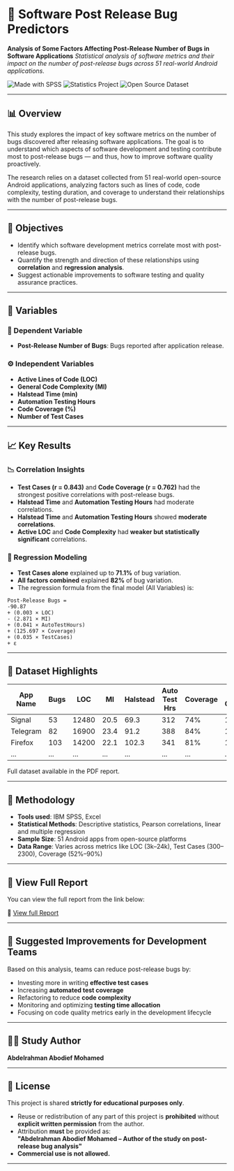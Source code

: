 # 📘 Software Post Release Bug Predictors
**Analysis of Some Factors Affecting Post-Release Number of Bugs in Software Applications**
_Statistical analysis of software metrics and their impact on the number of post-release bugs across 51 real-world Android applications._

![Made with SPSS](https://img.shields.io/badge/Made%20With-SPSS-blueviolet?style=flat-square)
![Statistics Project](https://img.shields.io/badge/Type-Statistics%20Study-green?style=flat-square)
![Open Source Dataset](https://img.shields.io/badge/Data-Open%20Source-orange?style=flat-square)

---

## 📊 Overview

This study explores the impact of key software metrics on the number of bugs discovered after releasing software applications. The goal is to understand which aspects of software development and testing contribute most to post-release bugs — and thus, how to improve software quality proactively.

The research relies on a dataset collected from 51 real-world open-source Android applications, analyzing factors such as lines of code, code complexity, testing duration, and coverage to understand their relationships with the number of post-release bugs.

---

## 🎯 Objectives

- Identify which software development metrics correlate most with post-release bugs.
- Quantify the strength and direction of these relationships using **correlation** and **regression analysis**.
- Suggest actionable improvements to software testing and quality assurance practices.

---

## 🔬 Variables

### 🎯 Dependent Variable
- **Post-Release Number of Bugs**: Bugs reported after application release.

### ⚙️ Independent Variables
- **Active Lines of Code (LOC)**
- **General Code Complexity (MI)**
- **Halstead Time (min)**
- **Automation Testing Hours**
- **Code Coverage (%)**
- **Number of Test Cases**

---

## 📈 Key Results

### 📉 Correlation Insights
- **Test Cases (r = 0.843)** and **Code Coverage (r = 0.762)** had the strongest positive correlations with post-release bugs.
- **Halstead Time** and **Automation Testing Hours** had moderate correlations.
- **Halstead Time** and **Automation Testing Hours** showed **moderate correlations**.
- **Active LOC** and **Code Complexity** had **weaker but statistically significant** correlations.

### 🧮 Regression Modeling
- **Test Cases alone** explained up to **71.1%** of bug variation.
- **All factors combined** explained **82%** of bug variation.
- The regression formula from the final model (All Variables) is:
```
Post-Release Bugs = 
-90.87 
+ (0.003 × LOC) 
- (2.871 × MI) 
+ (0.041 × AutoTestHours) 
+ (125.697 × Coverage) 
+ (0.035 × TestCases) 
+ ε
```

---

## 📂 Dataset Highlights

| App Name          | Bugs | LOC   | MI   | Halstead | Auto Test Hrs | Coverage | Test Cases |
|------------------|------|-------|------|----------|----------------|----------|------------|
| Signal           | 53   | 12480 | 20.5 | 69.3     | 312            | 74%      | 1239       |
| Telegram         | 82   | 16900 | 23.4 | 91.2     | 388            | 84%      | 1484       |
| Firefox          | 103  | 14200 | 22.1 | 102.3    | 341            | 81%      | 1183       |
| ...              | ...  | ...   | ...  | ...      | ...            | ...      | ...        |

Full dataset available in the PDF report.

---

## 🧾 Methodology

- **Tools used**: IBM SPSS, Excel
- **Statistical Methods**: Descriptive statistics, Pearson correlations, linear and multiple regression
- **Sample Size**: 51 Android apps from open-source platforms
- **Data Range**: Varies across metrics like LOC (3k–24k), Test Cases (300–2300), Coverage (52%–90%)

---

## 📄 View Full Report

You can view the full report from the link below:

🔗 [View full Report](https://github.com/Abdelrahman-AA/software-post-release-bug-predictors/blob/main/Analysis%20of%20some%20Factors%20Affecting%20Post-Release%20Number%20of%20Bugs%20in%20Software%20Applications.pdf)

---

## 📘 Suggested Improvements for Development Teams

Based on this analysis, teams can reduce post-release bugs by:

- Investing more in writing **effective test cases**
- Increasing **automated test coverage**
- Refactoring to reduce **code complexity**
- Monitoring and optimizing **testing time allocation**
- Focusing on code quality metrics early in the development lifecycle

---

## 🧑‍💻 Study Author

**Abdelrahman Abodief Mohamed**

---

## 📌 License

This project is shared **strictly for educational purposes only**.

- Reuse or redistribution of any part of this project is **prohibited** without **explicit written permission** from the author.
- Attribution **must** be provided as:  
**"Abdelrahman Abodief Mohamed – Author of the study on post-release bug analysis"**
- **Commercial use is not allowed.**

---
